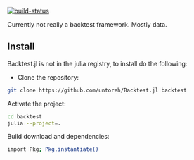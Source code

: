 [![build-status](https://github.com/untoreh/Backtest.jl/actions/workflows/docs.yml/badge.svg?branch=master)](https://www.unto.re/Backtest.jl)

Currently not really a backtest framework. Mostly data.

## Install
Backtest.jl is not in the julia registry, to install do the following:

- Clone the repository:
```bash
git clone https://github.com/untoreh/Backtest.jl backtest
```
Activate the project:
```bash
cd backtest
julia --project=.
```
Build download and dependencies:
```bash
import Pkg; Pkg.instantiate()
```


